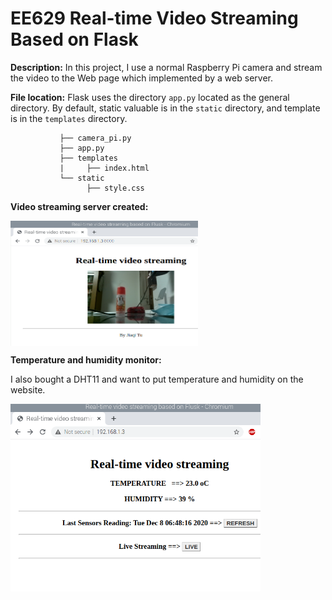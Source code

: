 # EE629 Real-time Video Streaming Based on Flask

**Description:** In this project, I use a normal Raspberry Pi camera and stream the video to the Web page which implemented by a web server.

**File location:** Flask uses the directory ```app.py``` located as the general directory. By default, static valuable is in the ```static``` directory, and template is in the ```templates``` directory.

               ├── camera_pi.py
               ├── app.py
               ├── templates
               |     ├── index.html
               └── static
                     ├── style.css


**Video streaming server created:**

<img src="https://github.com/JiaqiTu/EE629-IOT/blob/master/images/live_stream.png" width = "300" height = "200" alt="1" align=center />


**Temperature and humidity monitor:**

 I also bought a DHT11 and want to put temperature and humidity on the website.

<img src="https://github.com/JiaqiTu/EE629-IOT/blob/master/images/livevideo2.png" width = "400" height = "300" alt="2" align=center />



